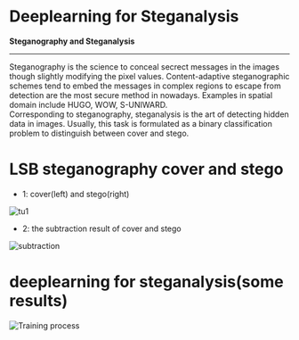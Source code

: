 #  Deeplearning for Steganalysis

**Steganography and Steganalysis**  


***

Steganography is the science to conceal secrect messages in the images though slightly modifying the pixel values. Content-adaptive steganographic schemes tend to embed the messages in complex regions to escape from detection are the most secure method in nowadays. Examples in spatial domain include HUGO, WOW, S-UNIWARD.   
Corresponding to steganography, steganalysis is the art of detecting hidden data in images. Usually, this task is formulated as a binary classification problem to distinguish between cover and stego. 


# LSB steganography cover and stego



* 1: cover(left) and stego(right)
 
![tu1](https://github.com/jiangszzzzz/CAECNNcode/blob/master/data/coverstego.jpg?raw=true)


* 2: the subtraction result of cover and stego 
 
![subtraction](https://github.com/jiangszzzzz/CAECNNcode/blob/master/data/subtraction.jpg?raw=true)


# deeplearning for steganalysis(some results)

![Training process](https://github.com/jiangszzzzz/CAECNNcode/blob/master/data/subtraction.jpg?raw=true)






